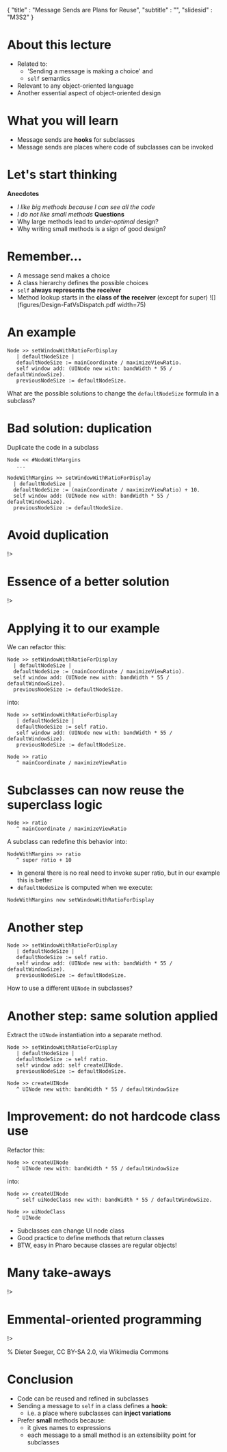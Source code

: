 { 
"title" : "Message Sends are Plans for Reuse",
"subtitle" : "",
"slidesid" : "M3S2" 
} 
 
# About this lecture 
- Related to: 
  - 'Sending a message is making a choice' and 
  - `self` semantics 
- Relevant to any object-oriented language 
- Another essential aspect of object-oriented design 
 
# What you will learn 
- Message sends are **hooks** for subclasses 
- Message sends are places where code of subclasses can be invoked 
 
# Let's start thinking 
**Anecdotes** 
- _I like big methods because I can see all the code_ 
- _I do not like small methods_ 
**Questions** 
- Why large methods lead to _under-optimal_ design? 
- Why writing small methods is a sign of good design? 
 
# Remember... 
- A message send makes a choice 
- A class hierarchy defines the possible choices 
- `self` **always represents the receiver** 
- Method lookup starts in the **class of the receiver** \(except for super\) 
![](figures/Design-FatVsDispatch.pdf width=75) 
# An example 
 
``` 
Node >> setWindowWithRatioForDisplay
   | defaultNodeSize |
   defaultNodeSize := mainCoordinate / maximizeViewRatio.
   self window add: (UINode new with: bandWidth * 55 / defaultWindowSize).
   previousNodeSize := defaultNodeSize. 
``` 
What are the possible solutions to change the `defaultNodeSize` formula in a subclass? 
# Bad solution: duplication 
Duplicate the code in a subclass 
``` 
Node << #NodeWithMargins
   ... 
``` 
 
``` 
NodeWithMargins >> setWindowWithRatioForDisplay
  | defaultNodeSize |
  defaultNodeSize := (mainCoordinate / maximizeViewRatio) + 10.
  self window add: (UINode new with: bandWidth * 55 / defaultWindowSize).
  previousNodeSize := defaultNodeSize. 
``` 
 
# Avoid duplication 
<!columns|width=100 
 
<!column|width=70 
 
- Duplication is not a good practice: 
  - duplication copies bugs 
  - changing one copy requires changing others 
- Note that in Java-like languages, using `private` attributes makes duplication in subclasses impossible 
 
!> 
 
<!column|width=30 
 
 
!> 
 
 
!> 
 
# Essence of a better solution 
<!columns|width=100 
 
<!column|width=60 
 
- Define `small` methods for each aspects 
- Send messages to `self` 
- Subclasses can override such methods 
 
!> 
 
<!column|width=40 
 
![](figures/SelfIsDynamic.pdf width=80) 
!> 
 
 
!> 
 
# Applying it to our example 
We can refactor this: 
``` 
Node >> setWindowWithRatioForDisplay
  | defaultNodeSize |
  defaultNodeSize := (mainCoordinate / maximizeViewRatio).
  self window add: (UINode new with: bandWidth * 55 / defaultWindowSize).
  previousNodeSize := defaultNodeSize. 
``` 
into: 
``` 
Node >> setWindowWithRatioForDisplay
   | defaultNodeSize |
   defaultNodeSize := self ratio.
   self window add: (UINode new with: bandWidth * 55 / defaultWindowSize).
   previousNodeSize := defaultNodeSize. 
``` 
 
``` 
Node >> ratio
   ^ mainCoordinate / maximizeViewRatio 
``` 
 
# Subclasses can now reuse the superclass logic 
 
``` 
Node >> ratio
   ^ mainCoordinate / maximizeViewRatio 
``` 
A subclass can redefine this behavior into: 
``` 
NodeWithMargins >> ratio
   ^ super ratio + 10 
``` 
- In general there is no real need to invoke super ratio, but in our example this is better 
- `defaultNodeSize` is computed when we execute: 
 
``` 
NodeWithMargins new setWindowWithRatioForDisplay 
``` 
 
# Another step 
 
``` 
Node >> setWindowWithRatioForDisplay
   | defaultNodeSize |
   defaultNodeSize := self ratio.
   self window add: (UINode new with: bandWidth * 55 / defaultWindowSize).
   previousNodeSize := defaultNodeSize. 
``` 
How to use a different `UINode` in subclasses? 
# Another step: same solution applied 
Extract the `UINode` instantiation into a separate method. 
``` 
Node >> setWindowWithRatioForDisplay
   | defaultNodeSize |
   defaultNodeSize := self ratio.
   self window add: self createUINode.
   previousNodeSize := defaultNodeSize. 
``` 
 
``` 
Node >> createUINode
   ^ UINode new with: bandWidth * 55 / defaultWindowSize 
``` 
 
# Improvement: do not hardcode class use 
Refactor this: 
``` 
Node >> createUINode
   ^ UINode new with: bandWidth * 55 / defaultWindowSize 
``` 
into: 
``` 
Node >> createUINode
   ^ self uiNodeClass new with: bandWidth * 55 / defaultWindowSize. 
``` 
 
``` 
Node >> uiNodeClass
   ^ UINode 
``` 
- Subclasses can change UI node class 
- Good practice to define methods that return classes 
- BTW, easy in Pharo because classes are regular objects! 
 
# Many take-aways 
<!columns|width=100 
 
<!column|width=70 
 
**Small** methods are a sign of good design, because: 
- they give a **name** to expressions 
- they encapsulate complexity \(no need to read all method definitions\) if their name is meaningful 
- they ease testing 
- they support `self`-send messages 
- `self`-send messages are potential **hooks** for extensibility in subclasses \(redefinition\) 
 
!> 
 
<!column|width=30 
 
 
!> 
 
 
!> 
 
# Emmental-oriented programming 
<!columns|width=100 
 
<!column|width=50 
 
Object-oriented programming is Emmental-oriented programming!**Subclasses fill up the holes** 
!> 
 
<!column|width=45 
 
![](figures/emmental2.png width=80) 
!> 
 
 
!> 
 
% Dieter Seeger, CC BY-SA 2.0, via Wikimedia Commons 
# Conclusion 
- Code can be reused and refined in subclasses 
- Sending a message to `self` in a class defines a **hook**: 
  - i.e. a place where subclasses can **inject variations** 
- Prefer **small** methods because: 
  - it gives names to expressions 
  - each message to a small method is an extensibility point for subclasses 
